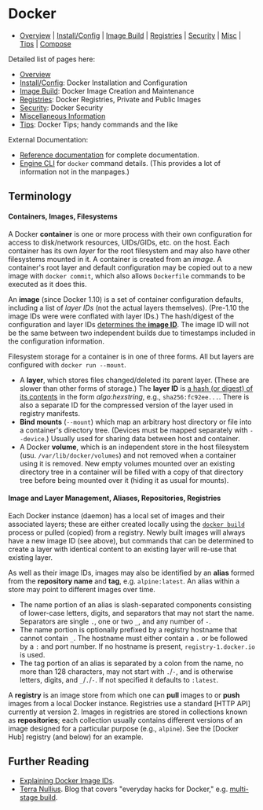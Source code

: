 Docker
======

* [Overview](README.md) | [Install/Config](config.md) | [Image Build](image.md)
  | [Registries](registries.md) | [Security](security.md) | [Misc](misc.md)
  | [Tips](tips.md) | [Compose](compose.md)

Detailed list of pages here:
* [Overview](README.md)
* [Install/Config](config.md): Docker Installation and Configuration
* [Image Build](image.md): Docker Image Creation and Maintenance
* [Registries](registries.md): Docker Registries, Private and Public Images
* [Security](security.md): Docker Security
* [Miscellaneous Information](misc.md)
* [Tips](tips.md): Docker Tips; handy commands and the like

External Documentation:
* [Reference documentation] for complete documentation.
* [Engine CLI] for `docker` command details.
  (This provides a lot of information not in the manpages.)


Terminology
-----------

#### Containers, Images, Filesystems

A Docker __container__ is one or more process with their own
configuration for access to disk/network resources, UIDs/GIDs, etc. on
the host. Each container has its own _layer_ for the root filesystem
and may also have other filesystems mounted in it. A container is
created from an _image_. A container's root layer and default
configuration may be copied out to a new image with `docker commit`,
which also allows `Dockerfile` commands to be executed as it does
this.

An __image__ (since Docker 1.10) is a set of container configuration
defaults, including a list of _layer IDs_ (not the actual layers
themselves). (Pre-1.10 the image IDs were were conflated with layer
IDs.) The hash/digest of the configuration and layer IDs [determines
the __image ID__][image-ids]. The image ID will not be the same
between two independent builds due to timestamps included in the
configuration information.

Filesystem storage for a container is in one of three forms. All but
layers are configured with `docker run --mount`.
- A __layer__, which stores files changed/deleted its parent layer.
  (These are slower than other forms of storage.) The __layer ID__ is
  [a hash (or digest) of its contents][image-ids] in the form
  _algo:hexstring_, e.g., `sha256:fc92ee...`. There is also a separate
  ID for the compressed version of the layer used in registry manifests.
- __Bind mounts__ (`--mount`) which map an arbitrary host directory or
  file into a container's directory tree. (Devices must be mapped
  separately with `--device`.) Usually used for sharing data between
  host and container. 
- A Docker __volume__, which is an independent store in the host
  filesystem (usu. `/var/lib/docker/volumes`) and not removed when a
  container using it is removed. New empty volumes mounted over an
  existing directory tree in a container will be filled with a copy of
  that directory tree before being mounted over it (hiding it as usual
  for mounts).

#### Image and Layer Management, Aliases, Repositories, Registries

Each Docker instance (daemon) has a local set of images and their
associated layers; these are either created locally using the [`docker
build`] process or pulled (copied) from a registry. Newly built images
will always have a new image ID (see above), but commands that can be
determined to create a layer with identical content to an existing
layer will re-use that existing layer.

As well as their image IDs, images may also be identified by an
__alias__ formed from the __repository name__ and __tag__, e.g.
`alpine:latest`. An alias within a store may point to different images
over time.
- The name portion of an alias is slash-separated components
  consisting of lower-case letters, digits, and separators that may
  not start the name. Separators are single `.`, one or two `_`, and
  any number of `-`.
- The name portion is optionally prefixed by a registry hostname that
  cannot contain `_`. The hostname must either contain a `.` or be
  followed by a `:` and port number. If no hostname is present,
  `registry-1.docker.io` is used.
- The tag portion of an alias is separated by a colon from the name,
  no more than 128 characters, may not start with `.`/`-`, and is
  otherwise letters, digits, and `_`/`.`/`-`. If not specified it
  defaults to `:latest`.

A __registry__ is an image store from which one can __pull__ images to
or __push__ images from a local Docker instance. Registries use a
standard [HTTP API] currently at version 2. Images in registries are
stored in collections known as __repositories__; each collection
usually contains different versions of an image designed for a
particular purpose (e.g., `alpine`). See the [Docker Hub] registry
(and below) for an example.


Further Reading
-------------

* [Explaining Docker Image IDs][image-ids].
* [Terra Nullius]. Blog that covers
  "everyday hacks for Docker," e.g. [multi-stage build][multistage].



<!-------------------------------------------------------------------->
[`docker build`]: https://docs.docker.com/engine/reference/commandline/build/
[engine CLI]: https://docs.docker.com/engine/reference/commandline/cli/
[reference documentation]: https://docs.docker.com/reference/

[Terra Nullius]: https://alexei-led.github.io/
[image-ids]: https://windsock.io/explaining-docker-image-ids/
[multistage]: https://alexei-led.github.io/post/node_docker_multistage/
